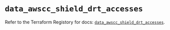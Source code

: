 # `data_awscc_shield_drt_accesses`

Refer to the Terraform Registory for docs: [`data_awscc_shield_drt_accesses`](https://registry.terraform.io/providers/hashicorp/awscc/0.70.0/docs/data-sources/shield_drt_accesses).
